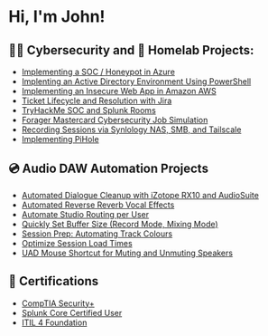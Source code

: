 <h1>Hi, I'm John!</h1>

<h2>👨‍💻 Cybersecurity and 🛜 Homelab Projects:</h2>

  - [Implementing a SOC / Honeypot in Azure](https://github.com/johnalvarogarcia/azuresoc)
  - [Implenting an Active Directory Environment Using PowerShell](https://github.com/johnalvarogarcia/activedirectory)
  - [Implementing an Insecure Web App in Amazon AWS](https://github.com/johnalvarogarcia/juiceshop/tree/main)
  - [Ticket Lifecycle and Resolution with Jira](https://github.com/johnalvarogarcia/jiratickets)
  - [TryHackMe SOC and Splunk Rooms](https://github.com/johnalvarogarcia/tryhackme/tree/main)
  - [Forager Mastercard Cybersecurity Job Simulation](https://github.com/johnalvarogarcia/mastercard)
  - [Recording Sessions via Synlology NAS, SMB, and Tailscale](https://github.com/johnalvarogarcia/smb)
  - [Implementing PiHole](https://github.com/johnalvarogarcia/pihole)

<h2>💿 Audio DAW Automation Projects</h2>

- [Automated Dialogue Cleanup with iZotope RX10 and AudioSuite](https://github.com/johnalvarogarcia/rx10)
- [Automated Reverse Reverb Vocal Effects](https://github.com/johnalvarogarcia/vocalfx)
- [Automate Studio Routing per User](https://github.com/johnalvarogarcia/uad)
- [Quickly Set Buffer Size (Record Mode, Mixing Mode)](https://github.com/johnalvarogarcia/buffersize)
- [Session Prep: Automating Track Colours](https://github.com/johnalvarogarcia/trackcolours)
- [Optimize Session Load Times](https://github.com/johnalvarogarcia/sessionload)
- [UAD Mouse Shortcut for Muting and Unmuting Speakers](https://github.com/johnalvarogarcia/mute)


<h2>📑 Certifications</h2>

- [CompTIA Security+](https://www.comptia.org/certifications/security)
- [Splunk Core Certified User](https://www.splunk.com/en_us/training/certification-track/splunk-core-certified-user.html)
- [ITIL 4 Foundation](https://www.axelos.com/certifications/itil-service-management/itil-4-foundation/)
